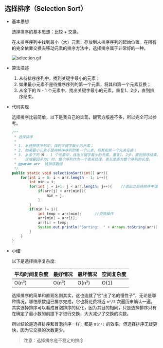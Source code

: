 ## 选择排序（Selection Sort）

- 基本思想

  选择排序的基本思想：比较 + 交换。

  在未排序序列中找到最小（大）元素，存放到未排序序列的起始位置。在所有的完全依靠交换去移动元素的排序方法中，选择排序属于非常好的一种。

  ![selection.gif](https://i.loli.net/2017/10/21/59ea1f75af23e.gif)

- 算法描述

  1. 从待排序序列中，找到关键字最小的元素；
  2. 如果最小元素不是待排序序列的第一个元素，将其和第一个元素互换；
  3. 从余下的 N - 1 个元素中，找出关键字最小的元素，重复1、2步，直到排序结束。

- 代码实现

  选择排序比较简单，以下是我自己的实现，跟官方版差不多，所以完全可以参考。

  ```java
  /**
   * 选择排序
   *
   * 1. 从待排序序列中，找到关键字最小的元素；
   * 2. 如果最小元素不是待排序序列的第一个元素，将其和第一个元素互换；
   * 3. 从余下的 N - 1 个元素中，找出关键字最小的元素，重复1、2步，直到排序结束。
   *    仅增量因子为1 时，整个序列作为一个表来处理，表长度即为整个序列的长度。
   * @param arr  待排序数组
   */
  public static void selectionSort(int[] arr){
      for(int i = 0; i < arr.length - 1; i++){
          int min = i;
          for(int j = i+1; j < arr.length; j++){    //选出之后待排序中值最小的位置
              if(arr[j] < arr[min]){
                  min = j;
              }
          }
          if(min != i){
              int temp = arr[min];      //交换操作
              arr[min] = arr[i];
              arr[i] = temp;
              System.out.println("Sorting:  " + Arrays.toString(arr));
          }
      }
  }
  ```

- 小结

  以下是选择排序复杂度:

  | 平均时间复杂度 | 最好情况  | 最坏情况  | 空间复杂度 |
  | ------- | ----- | ----- | ----- |
  | O(n²)   | O(n²) | O(n²) | O(1)  |

  选择排序的简单和直观名副其实，这也造就了它”出了名的慢性子”，无论是哪种情况，哪怕原数组已排序完成，它也将花费将近 `n²/2` 次遍历来确认一遍。其实选择排序可以看成冒泡排序的优化，因为其目的相同，只是选择排序只有在确定了最小数的前提下才进行交换，大大减少了交换的次数。

  所以结论是选择排序和冒泡排序一样，都是 `O(n²)` 的效率，但选择排序无疑更快，因为它交换的次数更少。 

  > 注意：选择排序是不稳定的排序